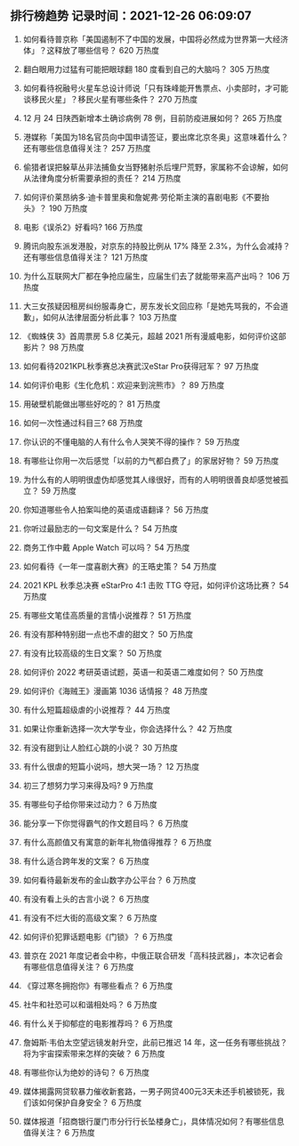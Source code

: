
## 排行榜趋势 记录时间：2021-12-26 06:09:07
  
  1. 如何看待普京称「美国遏制不了中国的发展，中国将必然成为世界第一大经济体」？这释放了哪些信号？ 620 万热度
    
  2. 翻白眼用力过猛有可能把眼球翻 180 度看到自己的大脑吗？ 305 万热度
    
  3. 如何看待祝融号火星车总设计师说「只有珠峰能开售票点、小卖部时，才可能谈移民火星」？移民火星有哪些条件？ 270 万热度
    
  4. 12 月 24 日陕西新增本土确诊病例 78 例，目前防疫进展如何？ 265 万热度
    
  5. 港媒称「美国为18名官员向中国申请签证，要出席北京冬奥」这意味着什么？还有哪些信息值得关注？ 257 万热度
    
  6. 偷猎者误把躲草丛非法捕鱼女当野猪射杀后埋尸荒野，家属称不会谅解，如何从法律角度分析需要承担的责任？ 214 万热度
    
  7. 如何评价莱昂纳多·迪卡普里奥和詹妮弗·劳伦斯主演的喜剧电影《不要抬头》？ 190 万热度
    
  8. 电影《误杀2》好看吗? 166 万热度
    
  9. 腾讯向股东派发港股，对京东的持股比例从 17% 降至 2.3%，为什么会减持？还有哪些信息值得关注？ 121 万热度
    
  10. 为什么互联网大厂都在争抢应届生，应届生们去了就能带来高产出吗？ 106 万热度
    
  11. 大三女孩疑因租房纠纷服毒身亡，房东发长文回应称「是她先骂我的，不会道歉」，如何从法律层面分析此事？ 103 万热度
    
  12. 《蜘蛛侠 3》首周票房 5.8 亿美元，超越 2021 所有漫威电影，如何评价这部影片？ 98 万热度
    
  13. 如何看待2021KPL秋季赛总决赛武汉eStar Pro获得冠军？ 97 万热度
    
  14. 如何评价电影《生化危机：欢迎来到浣熊市》？ 89 万热度
    
  15. 用破壁机能做出哪些好吃的？ 81 万热度
    
  16. 如何一次性通过科目三? 68 万热度
    
  17. 你认识的不懂电脑的人有什么令人哭笑不得的操作？ 59 万热度
    
  18. 有哪些让你用一次后感觉「以前的力气都白费了」的家居好物？ 59 万热度
    
  19. 为什么有的人明明很虚伪却感觉其人缘很好，而有的人明明很善良却感觉被孤立？ 59 万热度
    
  20. 你知道哪些令人拍案叫绝的英语成语翻译？ 56 万热度
    
  21. 你听过最励志的一句文案是什么？ 54 万热度
    
  22. 商务工作中戴 Apple Watch 可以吗？ 54 万热度
    
  23. 如何看待《一年一度喜剧大赛》的王晧史策？ 54 万热度
    
  24. 2021 KPL 秋季总决赛 eStarPro 4:1 击败 TTG 夺冠，如何评价这场比赛？ 54 万热度
    
  25. 有哪些文笔佳高质量的言情小说推荐？ 51 万热度
    
  26. 有没有那种特别甜一点也不虐的甜文？ 50 万热度
    
  27. 有没有比较高级的生日文案？ 50 万热度
    
  28. 如何评价 2022 考研英语试题，英语一和英语二难度如何？ 50 万热度
    
  29. 如何评价《海贼王》漫画第 1036 话情报？ 48 万热度
    
  30. 有什么短篇超级虐的小说推荐？ 44 万热度
    
  31. 如果让你重新选择一次大学专业，你会选择什么？ 42 万热度
    
  32. 有没有甜到让人脸红心跳的小说？ 30 万热度
    
  33. 有什么很虐的短篇小说吗，想大哭一场？ 12 万热度
    
  34. 初三了想努力学习来得及吗? 9 万热度
    
  35. 有哪些句子给你带来过动力？ 6 万热度
    
  36. 能分享一下你觉得霸气的作文题目吗？ 6 万热度
    
  37. 有什么高颜值又有寓意的新年礼物值得推荐？ 6 万热度
    
  38. 有什么适合跨年发的文案？ 6 万热度
    
  39. 如何看待最新发布的金山数字办公平台？ 6 万热度
    
  40. 有没有看上头的古言小说？ 6 万热度
    
  41. 有没有不烂大街的高级文案？ 6 万热度
    
  42. 如何评价犯罪话题电影《门锁》？ 6 万热度
    
  43. 普京在 2021 年度记者会中称，中俄正联合研发「高科技武器」，本次记者会有哪些信息值得关注？ 6 万热度
    
  44. 《穿过寒冬拥抱你》有哪些看点？ 6 万热度
    
  45. 社牛和社恐可以和谐相处吗？ 6 万热度
    
  46. 有什么关于抑郁症的电影推荐吗？ 6 万热度
    
  47. 詹姆斯·韦伯太空望远镜发射升空，此前已推迟 14 年，这一任务有哪些挑战？将为宇宙探索带来怎样的突破？ 6 万热度
    
  48. 有哪些你认为绝妙的诗句？ 6 万热度
    
  49. 媒体揭露网贷软暴力催收新套路，一男子网贷400元3天未还手机被锁死，我们该如何保护自身安全？ 6 万热度
    
  50. 媒体报道「招商银行厦门市分行行长坠楼身亡」，具体情况如何？有哪些信息值得关注？ 6 万热度
    